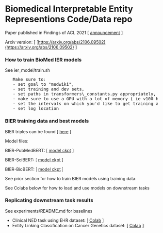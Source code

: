 # Biomedical Interpretable Entity Representions Code/Data repo

Paper published in Findings of ACL 2021 [ [announcement](https://2021.aclweb.org/program/accept/#findings-of-acl) ]

Arxiv version: [ [https://arxiv.org/abs/2106.09502](https://arxiv.org/abs/2106.09502) ]



### How to train BioMed IER models
See ier\_model/train.sh  
<pre>
   Make sure to: 
   - set goal to "medwiki", 
   - set training and dev sets, 
   - set paths in transformers\_constants.py appropriately, 
   - make sure to use a GPU with a lot of memory ( ie v100 has 32GB) or lower the batch size.
   - set the intervals on which you'd like to get training acc, eval acc on dev, etc
   - set log location
</pre>

### BIER training data and best models
   BIER triples can be found [ [here](https://drive.google.com/drive/folders/18crQtSPVLNlVqiBEKV8qgObHAcCvMXXn?usp=sharing) ]
   
   Model files:
   
   BIER-PubMedBERT: [ [model ckpt](https://drive.google.com/uc?id=1-3b2VRkGOkyoBGCm68_4d5m0aZGwQB0J) ]
    
   BIER-SciBERT: [ [model ckpt](https://drive.google.com/uc?id=1-FSaNYQ17T8yhyLgCUZJFNuTrmcpbdLo) ]
    
   BIER-BioBERT: [ [model ckpt](https://drive.google.com/uc?id=1-KYz3nK7HxA3sXJ-QtLOCHxKTKBSSdjT) ]
    
   See prior section for how to train BIER models using training data
   
   See Colabs below for how to load and use models on downstream tasks
   

### Replicating downstream task results 
   See experiments/README.md for baselines

  - Clinical NED task using EHR dataset:  [ [Colab](https://colab.research.google.com/drive/1_OOJ97GDfgZhB-K98B3P3-5ZJygXHazj) ]
  - Entity Linking Classification on Cancer Genetics dataset:  [ [Colab](https://colab.research.google.com/drive/1CDwTG71UkTKLxMhk7uDm4DHX2YABYbEf) ]

